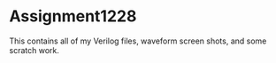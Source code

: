 # Assignment1228
This contains all of my Verilog files, waveform screen shots, and some scratch work.
